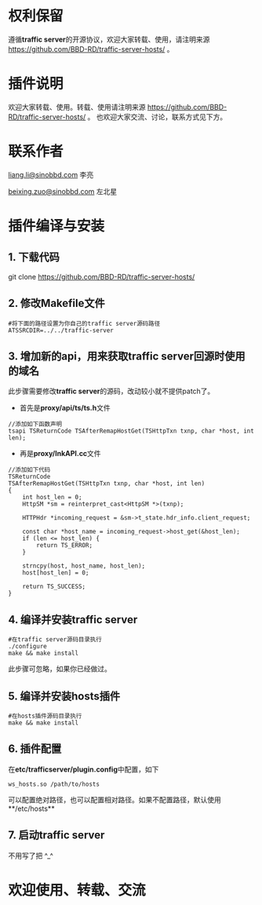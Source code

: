 # 权利保留
遵循**traffic server**的开源协议，欢迎大家转载、使用，请注明来源 https://github.com/BBD-RD/traffic-server-hosts/ 。

# 插件说明
欢迎大家转载、使用。转载、使用请注明来源 https://github.com/BBD-RD/traffic-server-hosts/ 。 也欢迎大家交流、讨论，联系方式见下方。

# 联系作者
liang.li@sinobbd.com 李亮

beixing.zuo@sinobbd.com 左北星

# 插件编译与安装
## 1. 下载代码
git clone https://github.com/BBD-RD/traffic-server-hosts/

## 2. 修改Makefile文件
```
#将下面的路径设置为你自己的traffic server源码路径
ATSSRCDIR=../../traffic-server
```

## 3. 增加新的api，用来获取**traffic server**回源时使用的域名
此步骤需要修改**traffic server**的源码，改动较小就不提供patch了。
* 首先是**proxy/api/ts/ts.h**文件
```
//添加如下函数声明
tsapi TSReturnCode TSAfterRemapHostGet(TSHttpTxn txnp, char *host, int len);
```
* 再是**proxy/InkAPI.cc**文件
```
//添加如下代码
TSReturnCode
TSAfterRemapHostGet(TSHttpTxn txnp, char *host, int len)
{
    int host_len = 0;
    HttpSM *sm = reinterpret_cast<HttpSM *>(txnp);

    HTTPHdr *incoming_request = &sm->t_state.hdr_info.client_request;

    const char *host_name = incoming_request->host_get(&host_len);
    if (len <= host_len) {
        return TS_ERROR;
    }

    strncpy(host, host_name, host_len);
    host[host_len] = 0;

    return TS_SUCCESS;
}
```

## 4. 编译并安装**traffic server**
```
#在traffic server源码目录执行
./configure
make && make install
```
此步骤可忽略，如果你已经做过。

## 5. 编译并安装**hosts**插件
```
#在hosts插件源码目录执行
make && make install
```

## 6. 插件配置
在**etc/trafficserver/plugin.config**中配置，如下
```
ws_hosts.so /path/to/hosts
```
可以配置绝对路径，也可以配置相对路径。如果不配置路径，默认使用**/etc/hosts**

## 7. 启动traffic server
不用写了把 ^_^

# 欢迎使用、转载、交流
